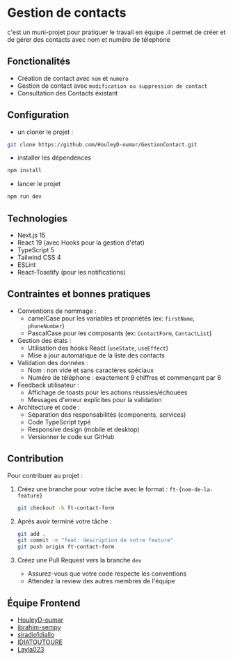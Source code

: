 # Gestion de contacts 

c'est un muni-projet pour pratiquer le travail en équipe .il permet de créer et de gérer des contacts avec nom et numéro de télephone

## Fonctionalités
- Création de contact avec `nom` et `numero`
- Gestion de contact avec `modification ou suppression de contact`
- Consultation des Contacts éxistant

## Configuration 
 - un cloner le projet :
```bash
git clone https://github.com/HouleyD-oumar/GestionContact.git
```
- installer les dépendences 
```bash
npm install
```
- lancer le projet 
```bash
npm run dev
```
## Technologies
- Next.js 15
- React 19 (avec Hooks pour la gestion d'état)
- TypeScript 5
- Tailwind CSS 4
- ESLint
- React-Toastify (pour les notifications)

## Contraintes et bonnes pratiques
- Conventions de nommage :
  - camelCase pour les variables et propriétés (ex: `firstName`, `phoneNumber`)
  - PascalCase pour les composants (ex: `ContactForm`, `ContactList`)
- Gestion des états :
  - Utilisation des hooks React (`useState`, `useEffect`)
  - Mise à jour automatique de la liste des contacts
- Validation des données :
  - Nom : non vide et sans caractères spéciaux
  - Numéro de téléphone : exactement 9 chiffres et commençant par 6
- Feedback utilisateur :
  - Affichage de toasts pour les actions réussies/échouées
  - Messages d'erreur explicites pour la validation
- Architecture et code :
  - Séparation des responsabilités (components, services)
  - Code TypeScript typé
  - Responsive design (mobile et desktop)
  - Versionner le code sur GitHub

## Contribution

Pour contribuer au projet :

1. Créez une branche pour votre tâche avec le format : `ft-{nom-de-la-feature}`

   ```bash
   git checkout -b ft-contact-form
   ```

2. Après avoir terminé votre tâche :

   ```bash
   git add .
   git commit -m "feat: description de votre feature"
   git push origin ft-contact-form
   ```

3. Créez une Pull Request vers la branche `dev`
   - Assurez-vous que votre code respecte les conventions
   - Attendez la review des autres membres de l'équipe

## Équipe Frontend

- [HouleyD-oumar](https://github.com/HouleyD-oumar)
- [ibrahim-sempy](https://github.com/ibrahim-sempy)
- [siradio1diallo](https://github.com/siradio1diallo)
- [IDIATOUTOURE](https://github.com/IDIATOUTOURE)
- [Layla023](https://github.com/Layla023)
